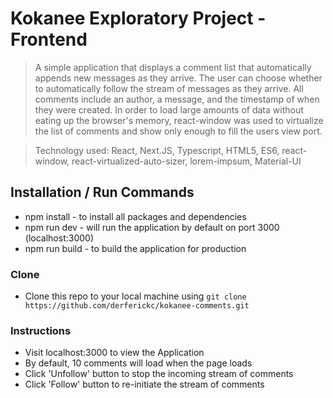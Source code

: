 # Kokanee Exploratory Project - Frontend

> A simple application that displays a comment list that automatically appends new messages as they arrive. The user can choose whether to automatically follow the stream of messages as they arrive. All comments include an author, a message, and the timestamp of when they were created. In order to load large amounts of data without eating up the browser's memory, react-window was used to virtualize the list of comments and show only enough to fill the users view port.

> Technology used: React, Next.JS, Typescript, HTML5, ES6, react-window, react-virtualized-auto-sizer, lorem-impsum, Material-UI

## Installation / Run Commands

- npm install - to install all packages and dependencies
- npm run dev - will run the application by default on port 3000 (localhost:3000)
- npm run build - to build the application for production

### Clone

- Clone this repo to your local machine using `git clone https://github.com/derferickc/kokanee-comments.git`

### Instructions

- Visit localhost:3000 to view the Application
- By default, 10 comments will load when the page loads
- Click 'Unfollow' button to stop the incoming stream of comments
- Click 'Follow' button to re-initiate the stream of comments